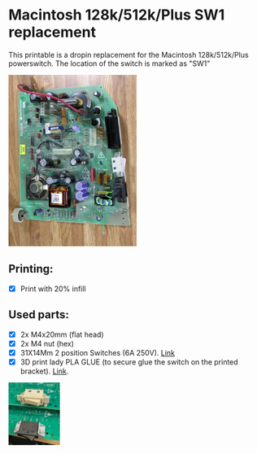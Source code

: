 # Macintosh 128k/512k/Plus SW1 replacement

This printable is a dropin replacement for the Macintosh 128k/512k/Plus powerswitch.
The location of the switch is marked as "SW1"

<img src="/powerswitch_location.jpg" width="50%">


## Printing:
- [x] Print with 20% infill

## Used parts:
- [x] 2x M4x20mm (flat head)
- [x] 2x M4 nut (hex)
- [x] 31X14Mm 2 position Switches (6A 250V). [Link](https://nl.aliexpress.com/item/1005003128387518.html?spm=a2g0o.order_list.order_list_main.309.7dfd79d2DbkN99&gatewayAdapt=glo2nld)
- [x] 3D print lady PLA GLUE (to secure glue the switch on the printed bracket). [Link](https://www.amazon.nl/3DPLady-PLAGlue-3D-printer-secondelijm-componenten/dp/B0BXYCDP4J).

<img src="/images/IMG_6963.jpg" width="20%">
